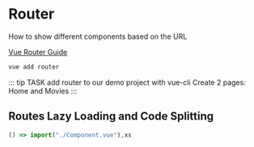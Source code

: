 # Router

How to show different components based on the URL

[Vue Router Guide](https://router.vuejs.org/guide/#html)

```bash
vue add router
```

::: tip TASK
add router to our demo project with vue-cli
Create 2 pages: Home and Movies
:::

## Routes Lazy Loading and Code Splitting

```js
() => import("./Component.vue"),xs
```